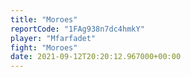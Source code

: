 ```yaml
---
title: "Moroes"
reportCode: "1FAg938n7dc4hmkY"
player: "Mfarfadet"
fight: "Moroes"
date: 2021-09-12T20:20:12.967000+00:00
---
```

